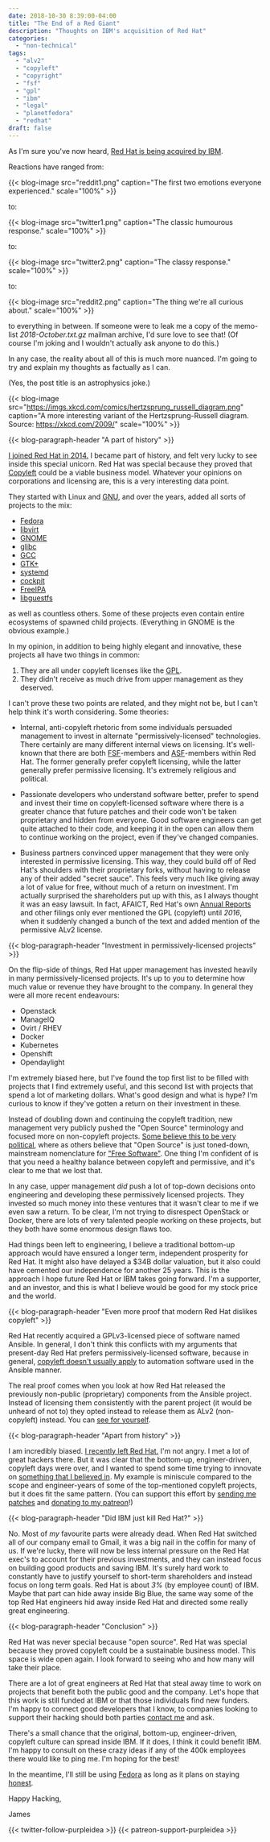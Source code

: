```yaml
---
date: 2018-10-30 8:39:00-04:00
title: "The End of a Red Giant"
description: "Thoughts on IBM's acquisition of Red Hat"
categories:
  - "non-technical"
tags:
  - "alv2"
  - "copyleft"
  - "copyright"
  - "fsf"
  - "gpl"
  - "ibm"
  - "legal"
  - "planetfedora"
  - "redhat"
draft: false
---
```


As I'm sure you've now heard, [Red Hat is being acquired by IBM](https://www.redhat.com/en/about/press-releases/ibm-acquire-red-hat-completely-changing-cloud-landscape-and-becoming-world’s-1-hybrid-cloud-provider).

Reactions have ranged from:

{{< blog-image src="reddit1.png" caption="The first two emotions everyone experienced." scale="100%" >}}

to:

{{< blog-image src="twitter1.png" caption="The classic humourous response." scale="100%" >}}

to:

{{< blog-image src="twitter2.png" caption="The classy response." scale="100%" >}}

to:

{{< blog-image src="reddit2.png" caption="The thing we're all curious about." scale="100%" >}}

to everything in between. If someone were to leak me a copy of the memo-list
_2018-October.txt.gz_ mailman archive, I'd sure love to see that! (Of course I'm
joking and I wouldn't actually ask anyone to do this.)

In any case, the reality about all of this is much more nuanced. I'm going to
try and explain my thoughts as factually as I can.

(Yes, the post title is an astrophysics joke.)

{{< blog-image src="https://imgs.xkcd.com/comics/hertzsprung_russell_diagram.png" caption="A more interesting variant of the Hertzsprung-Russell diagram. Source: https://xkcd.com/2009/" scale="100%" >}}

{{< blog-paragraph-header "A part of history" >}}

[I joined Red Hat in 2014.](/blog/2014/04/02/working-at-redhat/) I became part
of history, and felt very lucky to see inside this special unicorn. Red Hat was
special because they proved that [Copyleft](https://www.gnu.org/licenses/copyleft.en.html)
could be a viable business model. Whatever your opinions on corporations and
licensing are, this is a very interesting data point.

They started with Linux and [GNU](https://www.gnu.org/), and over the years,
added all sorts of projects to the mix:

* [Fedora](https://fedoraproject.org/)
* [libvirt](https://libvirt.org/)
* [GNOME](https://www.gnome.org/)
* [glibc](https://www.gnu.org/software/libc/)
* [GCC](https://www.gnu.org/software/gcc/)
* [GTK+](https://www.gtk.org/)
* [systemd](https://www.freedesktop.org/wiki/Software/systemd/)
* [cockpit](https://cockpit-project.org/)
* [FreeIPA](https://www.freeipa.org/)
* [libguestfs](http://libguestfs.org/)

as well as countless others. Some of these projects even contain entire
ecosystems of spawned child projects. (Everything in GNOME is the obvious
example.)

In my opinion, in addition to being highly elegant and innovative, these
projects all have two things in common:

1. They are all under copyleft licenses like the [GPL](https://en.wikipedia.org/wiki/GNU_General_Public_License).
2. They didn't receive as much drive from upper management as they deserved.

I can't prove these two points are related, and they might not be, but I can't
help think it's worth considering. Some theories:

* Internal, anti-copyleft rhetoric from some individuals persuaded management to
invest in alternate "permissively-licensed" technologies. There certainly are
many different internal views on licensing. It's well-known that there are both
[FSF](https://www.fsf.org/)-members and [ASF](https://www.apache.org/)-members
within Red Hat. The former generally prefer copyleft licensing, while the latter
generally prefer permissive licensing. It's extremely religious and political.

* Passionate developers who understand software better, prefer to spend and
invest their time on copyleft-licensed software where there is a greater chance
that future patches and their code won't be taken proprietary and hidden from
everyone. Good software engineers can get quite attached to their code, and
keeping it in the open can allow them to continue working on the project, even
if they've changed companies.

* Business partners convinced upper management that they were only interested in
permissive licensing. This way, they could build off of Red Hat's shoulders with
their proprietary forks, without having to release any of their added "secret
sauce". This feels very much like giving away a lot of value for free, without
much of a return on investment. I'm actually surprised the shareholders put up
with this, as I always thought it was an easy lawsuit. In fact, AFAICT, Red
Hat's own [Annual Reports](https://investors.redhat.com/financial-information/sec-filings)
and other filings only ever mentioned the GPL (copyleft) until _2016_, when it
suddenly changed a bunch of the text and added mention of the permissive ALv2
license.

{{< blog-paragraph-header "Investment in permissively-licensed projects" >}}

On the flip-side of things, Red Hat upper management has invested heavily in
many permissively-licensed projects. It's up to you to determine how much value
or revenue they have brought to the company. In general they were all more
recent endeavours:

* Openstack
* ManageIQ
* Ovirt / RHEV
* Docker
* Kubernetes
* Openshift
* Opendaylight

I'm extremely biased here, but I've found the top first list to be filled with
projects that I find extremely useful, and this second list with projects that
spend a lot of marketing dollars. What's good design and what is hype? I'm
curious to know if they've gotten a return on their investment in these.

Instead of doubling down and continuing the copyleft tradition, new management
very publicly pushed the "Open Source" terminology and focused more on
non-copyleft projects. [Some believe this to be very political](https://www.gnu.org/philosophy/open-source-misses-the-point.en.html),
where as others believe that "Open Source" is just toned-down, mainstream
nomenclature for ["Free Software"](https://www.gnu.org/philosophy/free-sw.html).
One thing I'm confident of is that you need a healthy balance between copyleft
and permissive, and it's clear to me that we lost that.

In any case, upper management *did* push a lot of top-down decisions onto
engineering and developing these permissively licensed projects. They invested
so much money into these ventures that it wasn't clear to me if we even saw a
return. To be clear, I'm not trying to disrespect OpenStack or Docker, there are
lots of very talented people working on these projects, but they both have some
enormous design flaws too.

Had things been left to engineering, I believe a traditional bottom-up approach
would have ensured a longer term, independent prosperity for Red Hat. It might
also have delayed a $34B dollar valuation, but it also could have cemented our
independence for another 25 years. This is the approach I hope future Red Hat or
IBM takes going forward. I'm a supporter, and an investor, and this is what I
believe would be good for my stock price and the world.

{{< blog-paragraph-header "Even more proof that modern Red Hat dislikes copyleft" >}}

Red Hat recently acquired a GPLv3-licensed piece of software named Ansible. In
general, I don't think this conflicts with my arguments that present-day Red Hat
prefers permissively-licensed software, because in general,
[copyleft doesn't usually apply](/blog/2017/10/17/copyleft-is-dead-long-live-copyleft/)
to automation software used in the Ansible manner.

The real proof comes when you look at how Red Hat released the previously
non-public (proprietary) components from the Ansible project. Instead of
licensing them consistently with the parent project (it would be unheard of not
to) they opted instead to release them as ALv2 (non-copyleft) instead. You can
[see for yourself](https://github.com/ansible/).

{{< blog-paragraph-header "Apart from history" >}}

I am incredibly biased.
[I recently left Red Hat.](/blog/2018/04/04/leaving-redhat/)
I'm not angry. I met a lot of great hackers there. But it was clear that the
bottom-up, engineer-driven, copyleft days were over, and I wanted to spend some
time trying to innovate on [something that I believed in](https://github.com/purpleidea/mgmt/).
My example is miniscule compared to the scope and engineer-years of some of the
top-mentioned copyleft projects, but it does fit the same pattern. (You can
support this effort by [sending me patches](https://github.com/purpleidea/mgmt/)
and [donating to my patreon](https://www.patreon.com/purpleidea)!)

{{< blog-paragraph-header "Did IBM just kill Red Hat?" >}}

No. Most of *my* favourite parts were already dead. When Red Hat switched all of
our company email to Gmail, it was a big nail in the coffin for many of us. If
we're lucky, there will now be less internal pressure on the Red Hat exec's to
account for their previous investments, and they can instead focus on building
good products and saving IBM. It's surely hard work to constantly have to
justify yourself to short-term shareholders and instead focus on long term
goals. Red Hat is about _3%_ (by employee count) of IBM. Maybe that part can
hide away inside Big Blue, the same way some of the top Red Hat engineers hid
away inside Red Hat and directed some really great engineering.

{{< blog-paragraph-header "Conclusion" >}}

Red Hat was never special because "open source". Red Hat was special because
they proved copyleft could be a sustainable business model. This space is wide
open again. I look forward to seeing who and how many will take their place.

There are a lot of great engineers at Red Hat that steal away time to work on
projects that benefit both the public good and the company. Let's hope that this
work is still funded at IBM or that those individuals find new funders. I'm
happy to connect good developers that I know, to companies looking to support
their hacking should both parties [contact me](/contact/) and ask.

There's a small chance that the original, bottom-up, engineer-driven, copyleft
culture can spread inside IBM. If it does, I think it could benefit IBM. I'm
happy to consult on these crazy ideas if any of the 400k employees there would
like to ping me. I'm hoping for the best!

In the meantime, I'll still be using [Fedora](https://getfedora.org/) as long as
it plans on staying [honest](https://reproducible-builds.org/).

Happy Hacking,

James

{{< twitter-follow-purpleidea >}}
{{< patreon-support-purpleidea >}}
